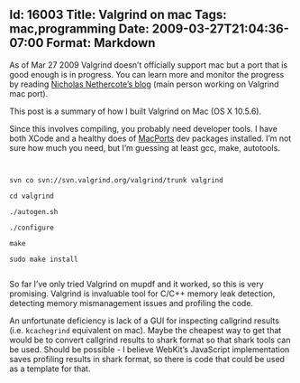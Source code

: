 Id: 16003
Title: Valgrind on mac
Tags: mac,programming
Date: 2009-03-27T21:04:36-07:00
Format: Markdown
--------------
As of Mar 27 2009 Valgrind doesn’t officially support mac but a port
that is good enough is in progress. You can learn more and monitor the
progress by reading [Nicholas Nethercote’s
blog](http://blog.mozilla.com/nnethercote/) (main person working on
Valgrind mac port).

This post is a summary of how I built Valgrind on Mac (OS X 10.5.6).

Since this involves compiling, you probably need developer tools. I have
both XCode and a healthy does of [MacPorts](http://www.macports.org/)
dev packages installed. I’m not sure how much you need, but I’m guessing
at least gcc, make, autotools.

<code>\
svn co svn://svn.valgrind.org/valgrind/trunk valgrind\
cd valgrind\
./autogen.sh\
./configure\
make\
sudo make install\
</code>

So far I’ve only tried Valgrind on mupdf and it worked, so this is very
promising. Valgrind is invaluable tool for C/C++ memory leak detection,
detecting memory mismanagement issues and profiling the code.

An unfortunate deficiency is lack of a GUI for inspecting callgrind
results (i.e. `kcachegrind` equivalent on mac). Maybe the cheapest way
to get that would be to convert callgrind results to shark format so
that shark tools can be used. Should be possible - I believe WebKit’s
JavaScript implementation saves profiling results in shark format, so
there is code that could be used as a template for that.
